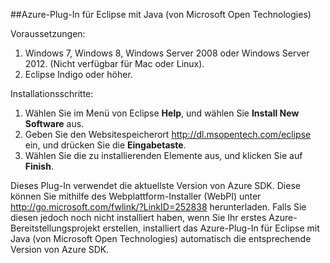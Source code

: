 ##Azure-Plug-In für Eclipse mit Java (von Microsoft Open Technologies)

Voraussetzungen:

1. Windows 7, Windows 8, Windows Server 2008 oder Windows Server 2012. (Nicht verfügbar für Mac oder Linux).
2. Eclipse Indigo oder höher.

Installationsschritte:

1. Wählen Sie im Menü von Eclipse **Help**, und wählen Sie **Install New Software** aus.
2. Geben Sie den Websitespeicherort <http://dl.msopentech.com/eclipse> ein, und drücken Sie die **Eingabetaste**.
3. Wählen Sie die zu installierenden Elemente aus, und klicken Sie auf **Finish**.

Dieses Plug-In verwendet die aktuellste Version von Azure SDK. Diese können Sie mithilfe des Webplattform-Installer (WebPI) unter <http://go.microsoft.com/fwlink/?LinkID=252838> herunterladen. Falls Sie diesen jedoch noch nicht installiert haben, wenn Sie Ihr erstes Azure-Bereitstellungsprojekt erstellen, installiert das Azure-Plug-In für Eclipse mit Java (von Microsoft Open Technologies) automatisch die entsprechende Version von Azure SDK.

<!---HONumber=July15_HO1-->